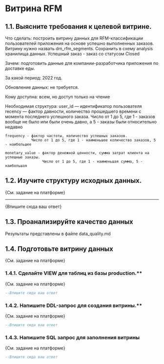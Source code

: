 # Витрина RFM

## 1.1. Выясните требования к целевой витрине.

Что сделать: построить витрину данных для RFM-классификации пользователей приложения на основе успешно выполненных заказов. Витрину нужно назвать dm_rfm_segments. Сохранить в схему analysis хранилища данных. Успешный заказ - заказ со статусом Closed

Зачем: подготовить данные для компании-разработчика приложения по доставке еды.

За какой период: 2022 год.

Обновление данных: не требуется.

Кому доступна: всем, но доступ только на чтение

Необходимая структура:
    user_id — идентификатор пользователя
    recency — фактор давности, количество прошедшего времени с момента последнего успешного заказа. 
              Число от 1 до 5, где 1 - заказов вообще не было или были очень давно, а 5 - заказы были относительно недавно

    frequency - фактор частоты, количество успешных заказов.
                Число от 1 до 5, где 1 - наименьшее количество заказов, 5 - наибольшее

    monetary_value - фактор денежной ценности, сумма затрат клиента на успешные заказы.
                     Число от 1 до 5, где 1 - наименьшая сумма, 5 - наибольшая   


## 1.2. Изучите структуру исходных данных.

{См. задание на платформе}

-----------

{Впишите сюда ваш ответ}


## 1.3. Проанализируйте качество данных

Результаты представлены в файле data_quality.md


## 1.4. Подготовьте витрину данных

{См. задание на платформе}
### 1.4.1. Сделайте VIEW для таблиц из базы production.**

{См. задание на платформе}
```SQL
--Впишите сюда ваш ответ


```

### 1.4.2. Напишите DDL-запрос для создания витрины.**

{См. задание на платформе}
```SQL
--Впишите сюда ваш ответ


```

### 1.4.3. Напишите SQL запрос для заполнения витрины

{См. задание на платформе}
```SQL
--Впишите сюда ваш ответ


```



